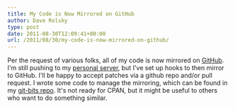 ```yaml
---
title: My Code is Now Mirrored on GitHub
author: Dave Rolsky
type: post
date: 2011-08-30T12:09:41+00:00
url: /2011/08/30/my-code-is-now-mirrored-on-github/
---
```


Per the request of various folks, all of my code is now mirrored on [GitHub][1]. I'm still pushing
to my [personal server][2], but I've set up hooks to then mirror to GitHub. I'll be happy to accept
patches via a github repo and/or pull request. I wrote some code to manage the mirroring, which can
be found in my [git-bits repo][3]. It's not ready for CPAN, but it might be useful to others who
want to do something similar.

[1]: https://github.com/autarch
[2]: http://git.urth.org
[3]: http://git.urth.org/?p=git-bits.git;a=summary
